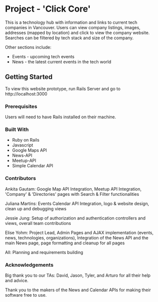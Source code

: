 # Project - 'Click Core'

This is a technology hub with information and links to current tech companies in Vancouver. 
Users can view company listings, images, addresses (mapped by location) and click to view
the company website. Searches can be filtered by tech stack and size of the company. 

Other sections include: 
* Events - upcoming tech events
* News - the latest current events in the tech world

## Getting Started

To view this website prototype, run Rails Server and go to http://localhost:3000

### Prerequisites

Users will need to have Rails installed on their machine. 

### Built With
* Ruby on Rails
* Javascript
* Google Maps API
* News-API
* Meetup-API
* Simple Calendar API

### Contributors

Ankita Gautam: Google Map API Integration, Meetup API Integration, 'Company' & 'Directories' pages with Search & Filter functionalities

Juliana Martins: Events Calendar API Integration, logo & website design, clean up and
debugging views

Jessie Jung: Setup of authorization and authentication controllers and views, overall team 
contributions 

Elise Yohm: Project Lead, Admin Pages and AJAX implementation (events, news, technologies, organizations), Integration of the News API and the main News page, page formatting and cleanup for all pages

All: Planning and requirements building

### Acknowledgements

Big thank you to our TAs: David, Jason, Tyler, and Arturo for all their help and advice. 

Thank you to the makers of the News and Calendar APIs for making their software free to use. 

